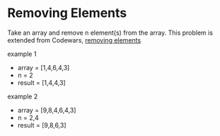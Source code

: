 # Removing Elements

Take an array and remove n element(s) from the array. This problem is extended from Codewars, [removing elements](https://www.codewars.com/kata/5769b3802ae6f8e4890009d2)

example 1
  - array = [1,4,6,4,3]
  - n = 2
  - result = [1,4,4,3]

example 2
  - array = [9,8,4,6,4,3]
  - n = 2,4
  - result = [9,8,6,3]


